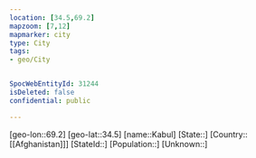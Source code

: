 ```yaml
---
location: [34.5,69.2]
mapzoom: [7,12] 
mapmarker: city 
type: City
tags:
- geo/City


SpocWebEntityId: 31244
isDeleted: false
confidential: public

---
```

[geo-lon::69.2]
[geo-lat::34.5]
[name::Kabul]
[State::]
[Country::[[Afghanistan]]]
[StateId::]
[Population::]
[Unknown::]

